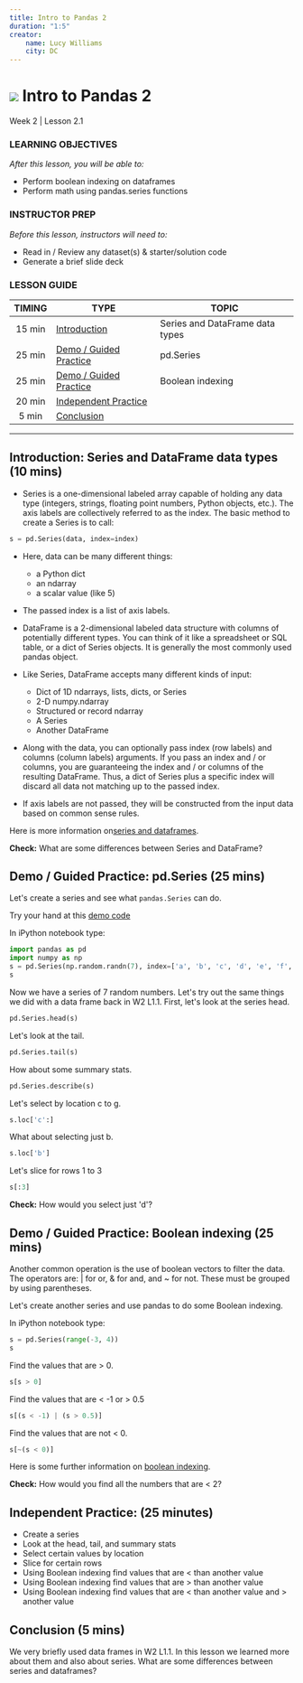 ```yaml
---
title: Intro to Pandas 2
duration: "1:5"
creator:
    name: Lucy Williams
    city: DC
---
```


# ![](https://ga-dash.s3.amazonaws.com/production/assets/logo-9f88ae6c9c3871690e33280fcf557f33.png) Intro to Pandas 2
Week 2 | Lesson 2.1

### LEARNING OBJECTIVES
*After this lesson, you will be able to:*
- Perform boolean indexing on dataframes
- Perform math using pandas.series functions


### INSTRUCTOR PREP
*Before this lesson, instructors will need to:*
- Read in / Review any dataset(s) & starter/solution code
- Generate a brief slide deck


### LESSON GUIDE
| TIMING  | TYPE  | TOPIC  |
|:-:|---|---|
| 15 min  | [Introduction](#introduction)   | Series and DataFrame data types |
| 25 min  | [Demo / Guided Practice](#demo)  | pd.Series  |
| 25 min  | [Demo / Guided Practice](#demo)  | Boolean indexing  |
| 20 min  | [Independent Practice](#ind-practice)  |   |
| 5 min  | [Conclusion](#conclusion)  |  |

---

<a name="Series and DataFrame data types"></a>
## Introduction: Series and DataFrame data types (10 mins)

- Series is a one-dimensional labeled array capable of holding any data type (integers, strings,
floating point numbers, Python objects, etc.). The axis labels are collectively referred to as
the index. The basic method to create a Series is to call:

```Python
s = pd.Series(data, index=index)
```

- Here, data can be many different things:
    - a Python dict
    - an ndarray
    - a scalar value (like 5)

- The passed index is a list of axis labels.



- DataFrame is a 2-dimensional labeled data structure with columns of potentially
different types. You can think of it like a spreadsheet or SQL table, or a dict
of Series objects. It is generally the most commonly used pandas object.

- Like Series, DataFrame accepts many different kinds of input:
    - Dict of 1D ndarrays, lists, dicts, or Series
    - 2-D numpy.ndarray
    - Structured or record ndarray
    - A Series
    - Another DataFrame

- Along with the data, you can optionally pass index (row labels) and columns
(column labels) arguments. If you pass an index and / or columns, you are
guaranteeing the index and / or columns of the resulting DataFrame. Thus, a dict
of Series plus a specific index will discard all data not matching up to the
passed index.

- If axis labels are not passed, they will be constructed from the input data based on common sense rules.

Here is more information on[series and dataframes](http://pandas.pydata.org/pandas-docs/stable/dsintro.html).

**Check:** What are some differences between Series and DataFrame?


<a name="pd.Series"></a>
## Demo / Guided Practice: pd.Series (25 mins)

Let's create a series and see what `pandas.Series` can do.

Try your hand at this [demo code](./assets/datasets/w2-2.1-demo.ipynb)

In iPython notebook type:
```Python
import pandas as pd
import numpy as np
s = pd.Series(np.random.randn(7), index=['a', 'b', 'c', 'd', 'e', 'f', 'g'])  
s
```

Now we have a series of 7 random numbers. Let's try out the same things we did with
a data frame back in W2 L1.1. First, let's look at the series head.
```Python
pd.Series.head(s)
```

Let's look at the tail.
```Python
pd.Series.tail(s)
```

How about some summary stats.
```Python
pd.Series.describe(s)
```

Let's select by location c to g.
```Python
s.loc['c':]
```

What about selecting just b.
```Python
s.loc['b']
```

Let's slice for rows 1 to 3
```Python
s[:3]
```

**Check:** How would you select just 'd'?



<a name="Boolean indexing"></a>
## Demo / Guided Practice: Boolean indexing (25 mins)

Another common operation is the use of boolean vectors to filter the data. The operators
are: | for or, & for and, and ~ for not. These must be grouped by using parentheses.

Let's create another series and use pandas to do some Boolean indexing.

In iPython notebook type:
```Python
s = pd.Series(range(-3, 4))
s
```

Find the values that are > 0.
```Python
s[s > 0]
```

Find the values that are < -1 or > 0.5
```Python
s[(s < -1) | (s > 0.5)]
```

Find the values that are not < 0.
```Python
s[~(s < 0)]
```

Here is some further information on [boolean indexing](http://pandas.pydata.org/pandas-docs/stable/indexing.html#slicing-ranges).

**Check:** How would you find all the numbers that are < 2?



<a name="ind-practice"></a>
## Independent Practice: (25 minutes)
- Create a series
- Look at the head, tail, and summary stats
- Select certain values by location
- Slice for certain rows
- Using Boolean indexing find values that are < than another value
- Using Boolean indexing find values that are > than another value
- Using Boolean indexing find values that are < than another value and > another value


<a name="conclusion"></a>
## Conclusion (5 mins)
We very briefly used data frames in W2 L1.1. In this lesson we learned more about them and also
about series. What are some differences between series and dataframes?
